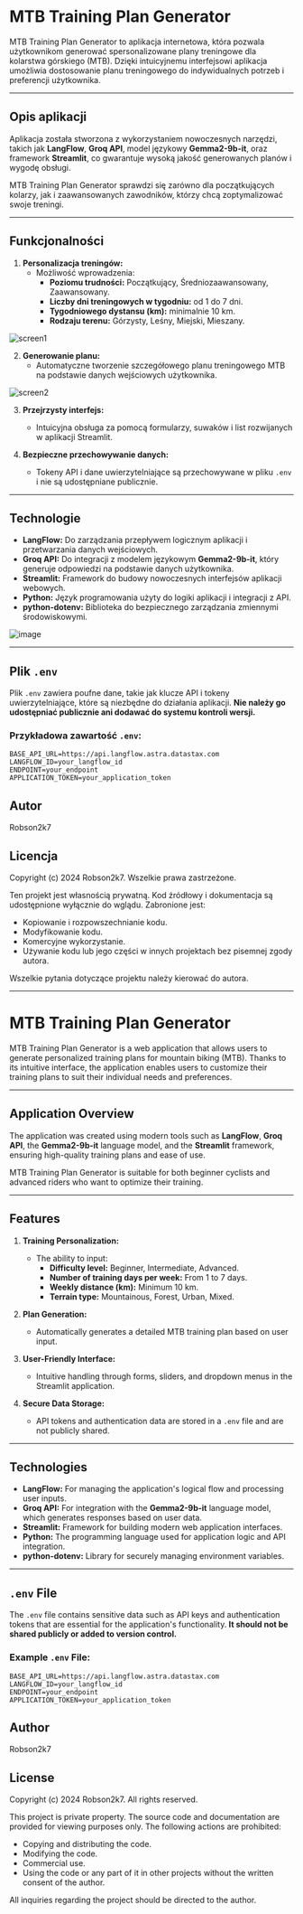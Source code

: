 # MTB Training Plan Generator

MTB Training Plan Generator to aplikacja internetowa, która pozwala użytkownikom generować spersonalizowane plany treningowe dla kolarstwa górskiego (MTB). Dzięki intuicyjnemu interfejsowi aplikacja umożliwia dostosowanie planu treningowego do indywidualnych potrzeb i preferencji użytkownika.

---

## **Opis aplikacji**
Aplikacja została stworzona z wykorzystaniem nowoczesnych narzędzi, takich jak **LangFlow**, **Groq API**, model językowy **Gemma2-9b-it**, oraz framework **Streamlit**, co gwarantuje wysoką jakość generowanych planów i wygodę obsługi. 

MTB Training Plan Generator sprawdzi się zarówno dla początkujących kolarzy, jak i zaawansowanych zawodników, którzy chcą zoptymalizować swoje treningi.

---

## **Funkcjonalności**
1. **Personalizacja treningów:**
   - Możliwość wprowadzenia:
     - **Poziomu trudności:** Początkujący, Średniozaawansowany, Zaawansowany.
     - **Liczby dni treningowych w tygodniu:** od 1 do 7 dni.
     - **Tygodniowego dystansu (km):** minimalnie 10 km.
     - **Rodzaju terenu:** Górzysty, Leśny, Miejski, Mieszany.

![screen1](https://github.com/user-attachments/assets/9594d0e1-a3da-4231-b88d-fc28e6d31756)


2. **Generowanie planu:**
   - Automatyczne tworzenie szczegółowego planu treningowego MTB na podstawie danych wejściowych użytkownika.

![screen2](https://github.com/user-attachments/assets/8d3249a2-a944-4986-ba0b-5f56f2621463)


3. **Przejrzysty interfejs:**
   - Intuicyjna obsługa za pomocą formularzy, suwaków i list rozwijanych w aplikacji Streamlit.

4. **Bezpieczne przechowywanie danych:**
   - Tokeny API i dane uwierzytelniające są przechowywane w pliku `.env` i nie są udostępniane publicznie.

---

## **Technologie**
- **LangFlow:** Do zarządzania przepływem logicznym aplikacji i przetwarzania danych wejściowych.
- **Groq API:** Do integracji z modelem językowym **Gemma2-9b-it**, który generuje odpowiedzi na podstawie danych użytkownika.
- **Streamlit:** Framework do budowy nowoczesnych interfejsów aplikacji webowych.
- **Python:** Język programowania użyty do logiki aplikacji i integracji z API.
- **python-dotenv:** Biblioteka do bezpiecznego zarządzania zmiennymi środowiskowymi.

![image](https://github.com/user-attachments/assets/1a03709f-8961-4007-9242-ded72bcb369a)


---

## **Plik `.env`**
Plik `.env` zawiera poufne dane, takie jak klucze API i tokeny uwierzytelniające, które są niezbędne do działania aplikacji. **Nie należy go udostępniać publicznie ani dodawać do systemu kontroli wersji.**

### **Przykładowa zawartość `.env`:**
```plaintext
BASE_API_URL=https://api.langflow.astra.datastax.com
LANGFLOW_ID=your_langflow_id
ENDPOINT=your_endpoint
APPLICATION_TOKEN=your_application_token
```
## **Autor**
Robson2k7

## **Licencja**
Copyright (c) 2024 Robson2k7. Wszelkie prawa zastrzeżone.

Ten projekt jest własnością prywatną. Kod źródłowy i dokumentacja są udostępnione wyłącznie do wglądu. Zabronione jest:
- Kopiowanie i rozpowszechnianie kodu.
- Modyfikowanie kodu.
- Komercyjne wykorzystanie.
- Używanie kodu lub jego części w innych projektach bez pisemnej zgody autora.

Wszelkie pytania dotyczące projektu należy kierować do autora.

-------------------------------------------------------------------------------------------------------------

# MTB Training Plan Generator

MTB Training Plan Generator is a web application that allows users to generate personalized training plans for mountain biking (MTB). Thanks to its intuitive interface, the application enables users to customize their training plans to suit their individual needs and preferences.

---

## **Application Overview**
The application was created using modern tools such as **LangFlow**, **Groq API**, the **Gemma2-9b-it** language model, and the **Streamlit** framework, ensuring high-quality training plans and ease of use.

MTB Training Plan Generator is suitable for both beginner cyclists and advanced riders who want to optimize their training.

---

## **Features**
1. **Training Personalization:**
   - The ability to input:
     - **Difficulty level:** Beginner, Intermediate, Advanced.
     - **Number of training days per week:** From 1 to 7 days.
     - **Weekly distance (km):** Minimum 10 km.
     - **Terrain type:** Mountainous, Forest, Urban, Mixed.

2. **Plan Generation:**
   - Automatically generates a detailed MTB training plan based on user input.

3. **User-Friendly Interface:**
   - Intuitive handling through forms, sliders, and dropdown menus in the Streamlit application.

4. **Secure Data Storage:**
   - API tokens and authentication data are stored in a `.env` file and are not publicly shared.

---

## **Technologies**
- **LangFlow:** For managing the application's logical flow and processing user inputs.
- **Groq API:** For integration with the **Gemma2-9b-it** language model, which generates responses based on user data.
- **Streamlit:** Framework for building modern web application interfaces.
- **Python:** The programming language used for application logic and API integration.
- **python-dotenv:** Library for securely managing environment variables.

---

## **`.env` File**
The `.env` file contains sensitive data such as API keys and authentication tokens that are essential for the application's functionality. **It should not be shared publicly or added to version control.**

### **Example `.env` File:**
```plaintext
BASE_API_URL=https://api.langflow.astra.datastax.com
LANGFLOW_ID=your_langflow_id
ENDPOINT=your_endpoint
APPLICATION_TOKEN=your_application_token
```

## **Author**
Robson2k7

## **License**

Copyright (c) 2024 Robson2k7. All rights reserved.

This project is private property. The source code and documentation are provided for viewing purposes only. The following actions are prohibited:

- Copying and distributing the code.
- Modifying the code.
- Commercial use.
- Using the code or any part of it in other projects without the written consent of the author.

All inquiries regarding the project should be directed to the author.
